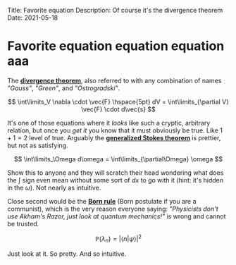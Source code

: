 Title:        Favorite equation
Description:  Of course it's the divergence theorem
Date:         2021-05-18

# Favorite equation equation equation aaa
The **[divergence theorem](https://en.wikipedia.org/wiki/Divergence_theorem)**, also referred to with
any combination of names *"Gauss"*, *"Green"*, and *"Ostrogradski"*.

$$
\int\limits_V \nabla \cdot \vec{F} \hspace{5pt} dV = \int\limits_{\partial V} \vec{F} \cdot d\vec{s}
$$

It's one of those equations where it *looks* like such a cryptic, arbitrary relation, but once you *get it* you know
that it must obviously be true. Like $1+1=2$ level of true. Arguably the **[generalized Stokes
theorem](https://en.wikipedia.org/wiki/Generalized_Stokes_theorem)** is prettier, but not as satisfying.

$$
\int\limits_\Omega d\omega = \int\limits_{\partial\Omega} \omega
$$

Show this to anyone and they will scratch their head wondering what does the $\int$ sign even mean without some sort of
$dx$ to go with it (hint: it's hidden in the $\omega$). Not nearly as intuitive.

Close second would be the **[Born rule](https://en.wikipedia.org/wiki/Born_rule)** (Born postulate if you are a
communist), which is the very reason everyone saying: *"Physicists don't use Akham's Razor, just look at quantum
mechanics!"* is wrong and cannot be trusted.

$$
\mathbb{P}(\lambda_n) = \vert \langle n \vert \psi \rangle \vert^2 
$$

Just look at it. So pretty. And so intuitive.
